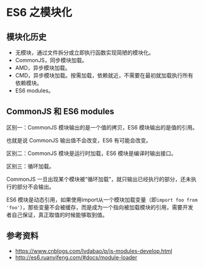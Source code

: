 # ES6 之模块化

## 模块化历史

* 无模块，通过文件拆分或立即执行函数实现简陋的模块化。
* CommonJS，同步模块加载。
* AMD，异步模块加载。
* CMD，异步模块加载。按需加载，依赖就近，不需要在最初就加载执行所有依赖模块。
* ES6 modules。

## CommonJS 和 ES6 modules

区别一：CommonJS 模块输出的是一个值的拷贝，ES6 模块输出的是值的引用。

也就是说 CommonJS 输出值不会改变，ES6 有可能会改变。

区别二：CommonJS 模块是运行时加载，ES6 模块是编译时输出接口。

区别三：循环加载。

CommonJS 一旦出现某个模块被“循环加载”，就只输出已经执行的部分，还未执行的部分不会输出。

ES6 模块是动态引用，如果使用import从一个模块加载变量（即`import foo from 'foo'`），那些变量不会被缓存，而是成为一个指向被加载模块的引用，需要开发者自己保证，真正取值的时候能够取到值。

## 参考资料

* https://www.cnblogs.com/lvdabao/p/js-modules-develop.html
* http://es6.ruanyifeng.com/#docs/module-loader